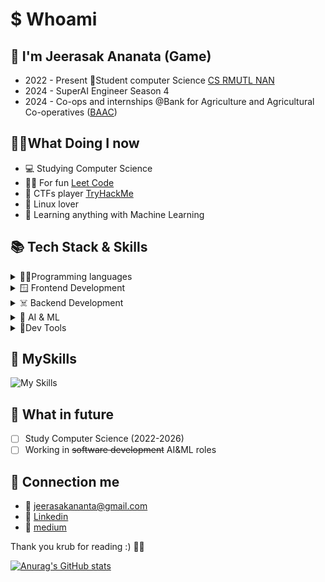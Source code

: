 # $ Whoami 

##  🔱 I'm Jeerasak Ananata (Game)
- 2022 - Present 🧑Student computer Science [CS RMUTL NAN](https://nan.rmutl.ac.th/)
- 2024 - SuperAI Engineer Season 4
- 2024 - Co-ops and internships @Bank for Agriculture and Agricultural Co-operatives ([BAAC](https://www.baac.or.th/en/))

## 🧑‍💻What Doing I now
- 💻 Studying Computer Science
- 👨‍💻 For fun [Leet Code](https://tryhackme.com/)
- 🚩 CTFs player [TryHackMe](https://leetcode.com/_JeerasaK_/)
- 🐧 Linux lover
- 🤖 Learning anything with Machine Learning

  
## 📚 Tech Stack & Skills

<details>
<summary>👨‍💻Programming languages</summary>

![Python](https://img.shields.io/badge/python-3670A0?style=for-the-badge&logo=python&logoColor=ffdd54)
![C++](https://img.shields.io/badge/c++-%2300599C.svg?style=for-the-badge&logo=c%2B%2B&logoColor=white)
![C#](https://img.shields.io/badge/c%23-%23239120.svg?style=for-the-badge&logo=csharp&logoColor=white)
![JavaScript](https://img.shields.io/badge/javascript-%23323330.svg?style=for-the-badge&logo=javascript&logoColor=%23F7DF1E)
![PHP](https://img.shields.io/badge/php-%23777BB4.svg?style=for-the-badge&logo=php&logoColor=white)

</details>

<details>
<summary>🪟 Frontend Development</summary>

![HTML5](https://img.shields.io/badge/html5-%23E34F26.svg?style=for-the-badge&logo=html5&logoColor=white)
![CSS3](https://img.shields.io/badge/css3-%231572B6.svg?style=for-the-badge&logo=css3&logoColor=white)


</details>

<details>
<summary>☠️ Backend Development</summary>

![Flask](https://img.shields.io/badge/flask-%23000.svg?style=for-the-badge&logo=flask&logoColor=white)
![MySQL](https://img.shields.io/badge/mysql-4479A1.svg?style=for-the-badge&logo=mysql&logoColor=white)
![NodeJS](https://img.shields.io/badge/node.js-6DA55F?style=for-the-badge&logo=node.js&logoColor=white)
</details>

<details>
<summary>🤖 AI & ML</summary>

![Anaconda](https://img.shields.io/badge/Anaconda-%2344A833.svg?style=for-the-badge&logo=anaconda&logoColor=white)
![Pandas](https://img.shields.io/badge/pandas-%23150458.svg?style=for-the-badge&logo=pandas&logoColor=white)
![Matplotlib](https://img.shields.io/badge/Matplotlib-%23ffffff.svg?style=for-the-badge&logo=Matplotlib&logoColor=black)
![NumPy](https://img.shields.io/badge/numpy-%23013243.svg?style=for-the-badge&logo=numpy&logoColor=white)
![scikit-learn](https://img.shields.io/badge/scikit--learn-%23F7931E.svg?style=for-the-badge&logo=scikit-learn&logoColor=white)
![PyTorch](https://img.shields.io/badge/PyTorch-%23EE4C2C.svg?style=for-the-badge&logo=PyTorch&logoColor=white)


</details>

<details>
<summary>🐥Dev Tools</summary>

![My Skills](https://skillicons.dev/icons?i=git,github,gitlab,linux,ubuntu,neovim,raspberrypi,arduino)


</details>

## 🐥 MySkills 
![My Skills](https://skillicons.dev/icons?i=python,linux,cpp,js,java,php,anaconda)

## 🔮 What in future
- [ ] Study Computer Science (2022-2026)
- [ ] Working in ~~software development~~ AI&ML roles

## 📩 Connection me
- 📩 jeerasakananta@gmail.com
- 🔗 [Linkedin](https://www.linkedin.com/in/jeerasak-ananta-a1b4231a2/)
- 📖 [medium](https://medium.com/@jeerasakananta_1762/about)

Thank you krub for reading :) 💯💪

[![Anurag's GitHub stats](https://github-readme-stats.vercel.app/api?username=JeerasakAnanta)](https://github.com/JeerasakAnanta/github-readme-stats)

